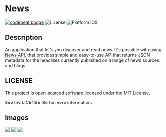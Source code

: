 # News

[![codebeat badge](https://codebeat.co/badges/e6c08aed-242a-4d3b-989f-8116d753849d)](https://codebeat.co/projects/github-com-vanyaland-news-master)
![License](https://img.shields.io/npm/l/express.svg)
![Platform iOS](https://img.shields.io/badge/platform-iOS-blue.svg)

## Description
An application that let's you discover and read news. It's possible with using [News API](https://newsapi.org/), that provides simple and easy-to-use API that returns JSON metadata for the headlines currently published on a range of news sources and blogs.

## LICENSE
This project is open-sourced software licensed under the MIT License.

See the LICENSE file for more information.

## Images
<img src="https://github.com/vanyaland/News/blob/master/res/sources.png">
<img src="https://github.com/vanyaland/News/blob/master/res/articles.png">
<img src="https://github.com/vanyaland/News/blob/master/res/article.png">
